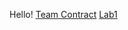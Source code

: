 Hello!
[Team Contract](nas256.github.io/ece3400_team13/team_contract)
[Lab1](nas256.github.io/ece3400_team13/lab1)
